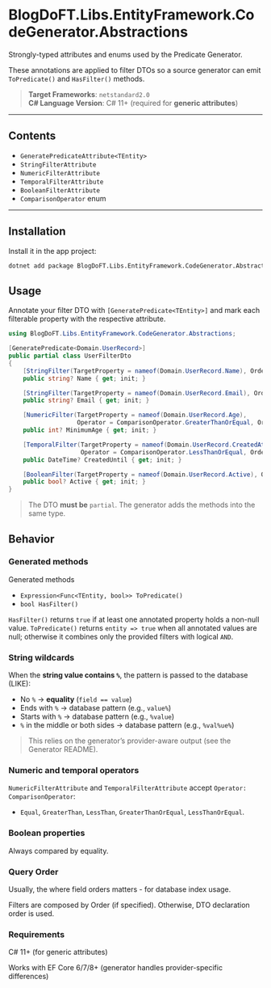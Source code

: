 # BlogDoFT.Libs.EntityFramework.CodeGenerator.Abstractions

Strongly-typed attributes and enums used by the Predicate Generator. 

These annotations are applied to filter DTOs so a source generator can emit `ToPredicate()` and `HasFilter()` methods.

> **Target Frameworks**: `netstandard2.0`  
> **C# Language Version**: C# 11+ (required for **generic attributes**)

---

## Contents

- `GeneratePredicateAttribute<TEntity>`
- `StringFilterAttribute`
- `NumericFilterAttribute`
- `TemporalFilterAttribute`
- `BooleanFilterAttribute`
- `ComparisonOperator` enum

---

## Installation

Install it in the app project:

```bash
dotnet add package BlogDoFT.Libs.EntityFramework.CodeGenerator.Abstractions
```

## Usage

Annotate your filter DTO with `[GeneratePredicate<TEntity>]` and mark each filterable property with the respective attribute.

```csharp
using BlogDoFT.Libs.EntityFramework.CodeGenerator.Abstractions;

[GeneratePredicate<Domain.UserRecord>]
public partial class UserFilterDto
{
    [StringFilter(TargetProperty = nameof(Domain.UserRecord.Name), Order = 1)]
    public string? Name { get; init; }

    [StringFilter(TargetProperty = nameof(Domain.UserRecord.Email), Order = 2)]
    public string? Email { get; init; }

    [NumericFilter(TargetProperty = nameof(Domain.UserRecord.Age),
                   Operator = ComparisonOperator.GreaterThanOrEqual, Order = 3)]
    public int? MinimumAge { get; init; }

    [TemporalFilter(TargetProperty = nameof(Domain.UserRecord.CreatedAt),
                    Operator = ComparisonOperator.LessThanOrEqual, Order = 4)]
    public DateTime? CreatedUntil { get; init; }

    [BooleanFilter(TargetProperty = nameof(Domain.UserRecord.Active), Order = 5)]
    public bool? Active { get; init; }
}
```

>The DTO **must be** `partial`. The generator adds the methods into the same type.

## Behavior

### Generated methods

Generated methods

- `Expression<Func<TEntity, bool>> ToPredicate()`
- `bool HasFilter()`

`HasFilter()` returns `true` if at least one annotated property holds a non-null value.
`ToPredicate()` returns `entity => true` when all annotated values are null; otherwise it combines only the provided filters with logical `AND`.

### String wildcards

When the **string value contains `%`**, the pattern is passed to the database (LIKE):

- No `%` → **equality** (`field == value`)
- Ends with `%` → database pattern (e.g., `value%`)
- Starts with `%` → database pattern (e.g., `%value`)
- `%` in the middle or both sides → database pattern (e.g., `%val%ue%`)

> This relies on the generator’s provider-aware output (see the Generator README).

### Numeric and temporal operators

`NumericFilterAttribute` and `TemporalFilterAttribute` accept `Operator: ComparisonOperator`:

- `Equal`, `GreaterThan`, `LessThan`, `GreaterThanOrEqual`, `LessThanOrEqual`.

### Boolean properties

Always compared by equality.

### Query Order

Usually, the where field orders matters - for database index usage.

Filters are composed by Order (if specified). Otherwise, DTO declaration order is used.

### Requirements

C# 11+ (for generic attributes)

Works with EF Core 6/7/8+ (generator handles provider-specific differences)
